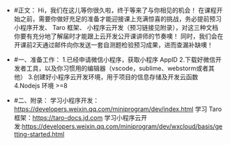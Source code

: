 - #正文：
     Hi，我们在这儿等你很久啦，终于等来了与你相见的机会！
在课程开始之前，需要你做好充足的准备才能迎接课上充满惊喜的挑战，务必提前预习小程序开发、 Taro 框架、 小程序云开发（预习链接见附录），对这三种文档你要有充分地了解届时才能跟上云开发公开课讲师的节奏噢！
	同时，我们会在开课前2天通过邮件向你发送一套自测题检验预习成果，进而查漏补缺噢！

- #一、准备工作：
1.已经申请微信小程序，获取小程序 AppID
2.下载好微信开发者工具，以及你习惯用的编辑器（vscode，sublime、webstorm或者其他）
3.创建好小程序云开发环境，用于项目的信息存储及开发云函数
4.Nodejs 环境 >=8

- #二、附录：
学习小程序开发：<https://developers.weixin.qq.com/miniprogram/dev/index.html>
学习 Taro 框架：<https://taro-docs.jd.com>
学习小程序云开发:<https://developers.weixin.qq.com/miniprogram/dev/wxcloud/basis/getting-started.html>
